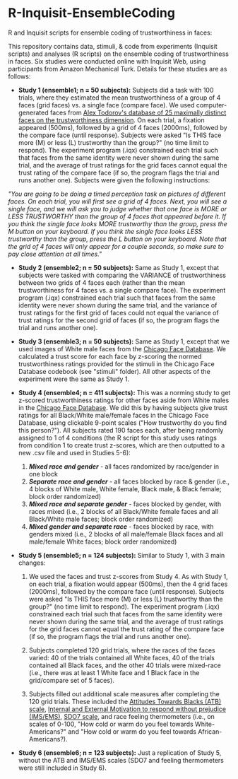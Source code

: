 # R-Inquisit-EnsembleCoding
R and Inquisit scripts for ensemble coding of trustworthiness in faces:

This repository contains data, stimuli, & code from experiments (Inquisit scripts) and analyses (R scripts) on the ensemble coding of trustworthiness in faces.  Six studies were conducted online with Inquisit Web, using participants from Amazon Mechanical Turk.  Details for these studies are as follows:

- __Study 1 (ensemble1; n = 50 subjects):__  Subjects did a task with 100 trials, where they estimated the mean trustworthiness of a group of 4 faces (grid faces) vs. a single face (compare face). We used computer-generated faces from [Alex Todorov's database of 25 maximally distinct faces on the trustworthiness dimension](http://tlab.princeton.edu/databases/25-maximally-distinct-identities-trustworthiness/). On each trial, a fixation appeared (500ms), followed by a grid of 4 faces (2000ms), followed by the compare face (until response).  Subjects were asked "Is THIS face more (M) or less (L) trustworthy than the group?" (no time limit to respond).  The experiment program (.iqx) constrained each trial such that faces from the same identity were never shown during the same trial, and the average of trust ratings for the grid faces cannot equal the trust rating of the compare face (if so, the program flags the trial and runs another one). Subjects were given the following instructions:

_"You are going to be doing a timed perception task on pictures of different faces. On each trial, you will first see a grid of 4 faces. Next, you will see a single face, and we will ask you to judge whether that one face is MORE or LESS TRUSTWORTHY than the group of 4 faces that appeared before it. If you think the single face looks MORE trustworthy than the group, press the M button on your keyboard.  If you think the single face looks LESS trustworthy than the group, press the L button on your keyboard. Note that the grid of 4 faces will only appear for a couple seconds, so make sure to pay close attention at all times."_

- __Study 2 (ensemble2; n = 50 subjects):__  Same as Study 1, except that subjects were tasked with comparing the VARIANCE of trustworthiness between two grids of 4 faces each (rather than the mean trustworthiness for 4 faces vs. a single compare face). The experiment program (.iqx) constrained each trial such that faces from the same identity were never shown during the same trial, and the variance of trust ratings for the first grid of faces could not equal the variance of trust ratings for the second grid of faces (if so, the program flags the trial and runs another one).

- __Study 3 (ensemble3; n = 50 subjects):__  Same as Study 1, except that we used images of White male faces from the [Chicago Face Database](http://faculty.chicagobooth.edu/bernd.wittenbrink/cfd/index.html). We calculated a trust score for each face by z-scoring the normed trustworthiness ratings provided for the stimuli in the Chicago Face Database codebook (see "stimuli" folder). All other aspects of the experiment were the same as Study 1.

- __Study 4 (ensemble4; n = 411 subjects):__  This was a norming study to get z-scored trustworthiness ratings for other faces aside from White males in the [Chicago Face Database](http://faculty.chicagobooth.edu/bernd.wittenbrink/cfd/index.html). We did this by having subjects give trust ratings for all Black/White male/female faces in the Chicago Face Database, using clickable 9-point scales ("How trustworthy do you find this person?"). All subjects rated 190 faces each, after being randomly assigned to 1 of 4 conditions (the R script for this study uses ratings from condition 1 to create trust z-scores, which are then outputted to a new .csv file and used in Studies 5-6):

  1. ___Mixed race and gender___ - all faces randomized by race/gender in one block
  2. ___Separate race and gender___ - all faces blocked by race & gender (i.e., 4 blocks of White male, White female, Black male, & Black female; block order randomized)
  3. ___Mixed race and separate gender___ - faces blocked by gender, with races mixed (i.e., 2 blocks of all Black/White female faces and all Black/White male faces; block order randomized)
  4. ___Mixed gender and separate race___ - faces blocked by race, with genders mixed (i.e., 2 blocks of all male/female Black faces and all male/female White faces; block order randomized)

- __Study 5 (ensemble5; n = 124 subjects):__ Similar to Study 1, with 3 main changes:

  1. We used the faces and trust z-scores from Study 4. As with Study 1, on each trial, a fixation would appear (500ms), then the 4 grid faces (2000ms), followed by the compare face (until response). Subjects were asked "Is THIS face more (M) or less (L) trustworthy than the group?" (no time limit to respond). The experiment program (.iqx) constrained each trial such that faces from the same identity were never shown during the same trial, and the average of trust ratings for the grid faces cannot equal the trust rating of the compare face (if so, the program flags the trial and runs another one).
  
  2. Subjects completed 120 grid trials, where the races of the faces varied:  40 of the trials contained all White faces, 40 of the trials contained all Black faces, and the other 40 trials were mixed-race (i.e., there was at least 1 White face and 1 Black face in the grid/compare set of 5 faces).
  
  3. Subjects filled out additional scale measures after completing the 120 grid trials. These included the [Attitudes Towards Blacks (ATB) scale](https://onlinelibrary.wiley.com/doi/abs/10.1111/j.1559-1816.1993.tb01074.x), [Internal and External Motivation to respond without prejudice (IMS/EMS)](https://westmont.edu/_academics/departments/psychology/documents/PlantandDevine.pdf), [SDO7 scale](https://www.ncbi.nlm.nih.gov/pubmed/26479362), and race feeling thermometers (i.e., on scales of 0-100, "How cold or warm do you feel towards White-Americans?" and "How cold or warm do you feel towards African-Americans?).

- __Study 6 (ensemble6; n = 123 subjects):__ Just a replication of Study 5, without the ATB and IMS/EMS scales (SDO7 and feeling thermometers were still included in Study 6).

